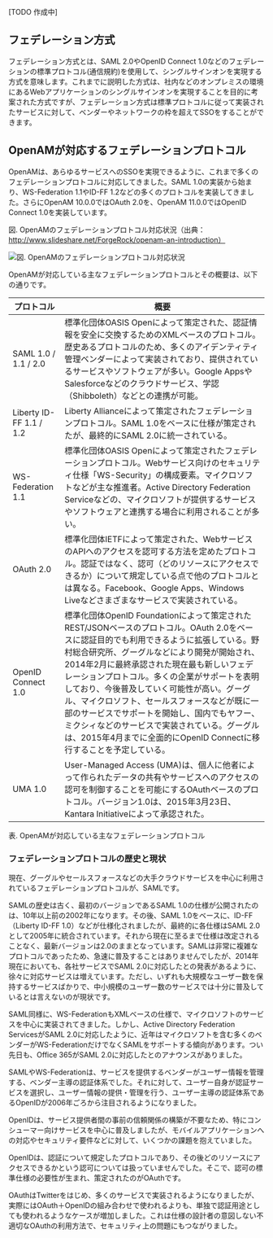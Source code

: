 [TODO 作成中]

## フェデレーション方式

フェデレーション方式とは、SAML 2.0やOpenID Connect 1.0などのフェデレーションの標準プロトコル(通信規約)を使用して、シングルサインオンを実現する方式を意味します。これまでに説明した方式は、社内などのオンプレミスの環境にあるWebアプリケーションのシングルサインオンを実現することを目的に考案された方式ですが、フェデレーション方式は標準プロトコルに従って実装されたサービスに対して、ベンダーやネットワークの枠を超えてSSOをすることができます。

## OpenAMが対応するフェデレーションプロトコル

OpenAMは、あらゆるサービスへのSSOを実現できるように、これまで多くのフェデレーションプロトコルに対応してきました。SAML 1.0の実装から始まり、WS-Federation 1.1やID-FF 1.2などの多くのプロトコルを実装してきました。さらにOpenAM 10.0.0ではOAuth 2.0を、OpenAM 11.0.0ではOpenID Connect 1.0を実装しています。

図. OpenAMのフェデレーションプロトコル対応状況（出典：http://www.slideshare.net/ForgeRock/openam-an-introduction）

![図. OpenAMのフェデレーションプロトコル対応状況](http://image.itmedia.co.jp/ait/articles/1406/13/openam04_fig01.png)

OpenAMが対応している主なフェデレーションプロトコルとその概要は、以下の通りです。

|プロトコル|概要|
|---|---|
|SAML 1.0 / 1.1 / 2.0|標準化団体OASIS Openによって策定された、認証情報を安全に交換するためのXMLベースのプロトコル。歴史あるプロトコルのため、多くのアイデンティティ管理ベンダーによって実装されており、提供されているサービスやソフトウェアが多い。Google AppsやSalesforceなどのクラウドサービス、学認（Shibboleth）などとの連携が可能。|
|Liberty ID-FF 1.1 / 1.2|Liberty Allianceによって策定されたフェデレーションプロトコル。SAML 1.0をベースに仕様が策定されたが、最終的にSAML 2.0に統一されている。|
|WS-Federation 1.1|標準化団体OASIS Openによって策定されたフェデレーションプロトコル。Webサービス向けのセキュリティ仕様「WS-Security」の構成要素。マイクロソフトなどが主な推進者。Active Directory Federation Serviceなどの、マイクロソフトが提供するサービスやソフトウェアと連携する場合に利用されることが多い。|
|OAuth 2.0|標準化団体IETFによって策定された、WebサービスのAPIへのアクセスを認可する方法を定めたプロトコル。認証ではなく、認可（どのリソースにアクセスできるか）について規定している点で他のプロトコルとは異なる。Facebook、Google Apps、Windows Liveなどさまざまなサービスで実装されている。|
|OpenID Connect 1.0|標準化団体OpenID Foundationによって策定されたREST/JSONベースのプロトコル。OAuth 2.0をベースに認証目的でも利用できるように拡張している。野村総合研究所、グーグルなどにより開発が開始され、2014年2月に最終承認された現在最も新しいフェデレーションプロトコル。多くの企業がサポートを表明しており、今後普及していく可能性が高い。グーグル、マイクロソフト、セールスフォースなどが既に一部のサービスでサポートを開始し、国内でもヤフー、ミクシィなどのサービスで実装されている。グーグルは、2015年4月までに全面的にOpenID Connectに移行することを予定している。|
|UMA 1.0|User-Managed Access (UMA)は、個人に他者によって作られたデータの共有やサービスへのアクセスの認可を制御することを可能にするOAuthベースのプロトコル。バージョン1.0は、2015年3月23日、Kantara Initiativeによって承認された。|

表. OpenAMが対応している主なフェデレーションプロトコル

### フェデレーションプロトコルの歴史と現状

現在、グーグルやセールスフォースなどの大手クラウドサービスを中心に利用されているフェデレーションプロトコルが、SAMLです。

SAMLの歴史は古く、最初のバージョンであるSAML 1.0の仕様が公開されたのは、10年以上前の2002年になります。その後、SAML 1.0をベースに、ID-FF（Liberty ID-FF 1.0）などが仕様化されましたが、最終的に各仕様はSAML 2.0として2005年に統合されています。それから現在に至るまで仕様は改定されることなく、最新バージョンは2.0のままとなっています。SAMLは非常に複雑なプロトコルであったため、急速に普及することはありませんでしたが、2014年現在においても、各社サービスでSAML 2.0に対応したとの発表があるように、徐々に対応サービスは増えています。ただし、いずれも大規模なユーザー数を保持するサービスばかりで、中小規模のユーザー数のサービスでは十分に普及しているとは言えないのが現状です。

SAML同様に、WS-FederationもXMLベースの仕様で、マイクロソフトのサービスを中心に実装されてきました。しかし、Active Directory Federation ServicesがSAML 2.0に対応したように、近年はマイクロソフトを含む多くのベンダーがWS-FederationだけでなくSAMLをサポートする傾向があります。つい先日も、Office 365がSAML 2.0に対応したとのアナウンスがありました。

SAMLやWS-Federationは、サービスを提供するベンダーがユーザー情報を管理する、ベンダー主導の認証体系でした。それに対して、ユーザー自身が認証サービスを選択し、ユーザー情報の提供・管理を行う、ユーザー主導の認証体系であるOpenIDが2006年ごろから注目されるようになりました。

OpenIDは、サービス提供者間の事前の信頼関係の構築が不要なため、特にコンシューマー向けサービスを中心に普及しましたが、モバイルアプリケーションへの対応やセキュリティ要件などに対して、いくつかの課題を抱えていました。

OpenIDは、認証について規定したプロトコルであり、その後どのリソースにアクセスできるかという認可については扱っていませんでした。そこで、認可の標準仕様の必要性が生まれ、策定されたのがOAuthです。

OAuthはTwitterをはじめ、多くのサービスで実装されるようになりましたが、実際にはOAuth＋OpenIDの組み合わせで使われるよりも、単独で認証用途としても使われるようなケースが増加しました。これは仕様の設計者の意図しない不適切なOAuthの利用方法で、セキュリティ上の問題にもつながりました。
